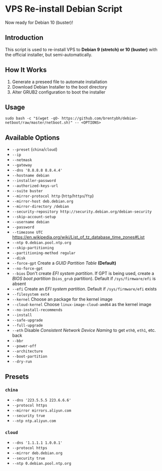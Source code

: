 # VPS Re-install Debian Script

Now ready for Debian 10 (buster)!

## Introduction

This script is used to re-install VPS to **Debian 9 (stretch) or 10 (buster)** with the official installer, but semi-automatically.

## How It Works

1. Generate a preseed file to automate installation
2. Download Debian Installer to the boot directory
3. Alter GRUB2 configuration to boot the installer

## Usage

    sudo bash -c "$(wget -qO- https://github.com/brentybh/debian-netboot/raw/master/netboot.sh)" -- <OPTIONS>

## Available Options

 - `--preset` (`china`/`cloud`)
 - `--ip`
 - `--netmask`
 - `--gateway`
 - `--dns '8.8.8.8 8.8.4.4'`
 - `--hostname debian`
 - `--installer-password`
 - `--authorized-keys-url`
 - `--suite buster`
 - `--mirror-protocol http` (`http`/`https`/`ftp`)
 - `--mirror-host deb.debian.org`
 - `--mirror-directory /debian`
 - `--security-repository http://security.debian.org/debian-security`
 - `--skip-account-setup`
 - `--username debian`
 - `--password`
 - `--timezone UTC` https://en.wikipedia.org/wiki/List_of_tz_database_time_zones#List
 - `--ntp 0.debian.pool.ntp.org`
 - `--skip-partitioning`
 - `--partitioning-method regular`
 - `--disk`
 - `--force-gpt` Create a *GUID Partition Table* **(Default)**
 - `--no-force-gpt`
 - `--bios` Don't create *EFI system partition*. If GPT is being used, create a *BIOS boot partition* (`bios_grub` partition). Default if `/sys/firmware/efi` is absent
 - `--efi` Create an *EFI system partition*. Default if `/sys/firmware/efi` exists
 - `--filesystem ext4`
 - `--kernel` Choose an package for the kernel image
 - `--cloud-kernel` Choose `linux-image-cloud-amd64` as the kernel image
 - `--no-install-recommends`
 - `--install`
 - `--safe-upgrade`
 - `--full-upgrade`
 - `--eth` Disable *Consistent Network Device Naming* to get `eth0`, `eth1`, etc. back
 - `--bbr`
 - `--power-off`
 - `--architecture`
 - `--boot-partition`
 - `--dry-run`

## Presets

### `china`

 - `--dns '223.5.5.5 223.6.6.6'`
 - `--protocol https`
 - `--mirror mirrors.aliyun.com`
 - `--security true`
 - `--ntp ntp.aliyun.com`

### `cloud`

 - `--dns '1.1.1.1 1.0.0.1'`
 - `--protocol https`
 - `--mirror deb.debian.org`
 - `--security true`
 - `--ntp 0.debian.pool.ntp.org`

